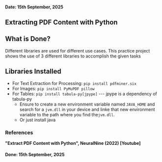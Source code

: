 ####    Date: 15th September, 2025


##  Extracting PDF Content with Python


##  What is Done?

Different libraries are used for different use cases.
This practice project shows the use of 3 different libraries to accomplish the given tasks

##  Libraries Installed

+   For Text Extraction for Processing: `pip install pdfminer.six`
+   For Images: `pip install PyMuPDF pillow`
+   For Tables: `pip install tabula-py[jpype]`  --- jpype is a dependency of tabula-py
    -   Ensure to create a new environment variable named `JAVA_HOME` and search for a `jvm.dll`
        in your device and linke that new environment variable to the path where you find the`jvm.dll`.
    -   Or just install java

### References
**"Extract PDF Content with Python", NeuralNine (2022) [Youtube]**

####    Done: 15th September, 2025